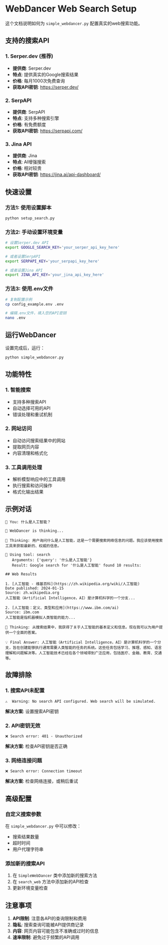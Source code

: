 # WebDancer Web Search Setup

这个文档说明如何为 `simple_webdancer.py` 配置真实的web搜索功能。

## 支持的搜索API

### 1. Serper.dev (推荐)
- **提供商**: Serper.dev
- **特点**: 提供真实的Google搜索结果
- **价格**: 每月1000次免费查询
- **获取API密钥**: https://serper.dev/

### 2. SerpAPI
- **提供商**: SerpAPI
- **特点**: 支持多种搜索引擎
- **价格**: 有免费额度
- **获取API密钥**: https://serpapi.com/

### 3. Jina API
- **提供商**: Jina
- **特点**: AI增强搜索
- **价格**: 相对较贵
- **获取API密钥**: https://jina.ai/api-dashboard/

## 快速设置

### 方法1: 使用设置脚本
```bash
python setup_search.py
```

### 方法2: 手动设置环境变量
```bash
# 设置Serper.dev API
export GOOGLE_SEARCH_KEY='your_serper_api_key_here'

# 或者设置SerpAPI
export SERPAPI_KEY='your_serpapi_key_here'

# 或者设置Jina API
export JINA_API_KEY='your_jina_api_key_here'
```

### 方法3: 使用.env文件
```bash
# 复制配置示例
cp config_example.env .env

# 编辑.env文件，填入您的API密钥
nano .env
```

## 运行WebDancer

设置完成后，运行：
```bash
python simple_webdancer.py
```

## 功能特性

### 1. 智能搜索
- 支持多种搜索API
- 自动选择可用的API
- 错误处理和重试机制

### 2. 网站访问
- 自动访问搜索结果中的网站
- 提取网页内容
- 内容清理和格式化

### 3. 工具调用处理
- 解析模型响应中的工具调用
- 执行搜索和访问操作
- 格式化输出结果

## 示例对话

```
👤 You: 什么是人工智能？

🤖 WebDancer is thinking...

🤔 Thinking: 用户询问什么是人工智能，这是一个需要搜索网络信息的问题。我应该使用搜索工具来获取最新的、权威的信息。

🔧 Using tool: search
   Arguments: {'query': '什么是人工智能'}
   Result: Google search for '什么是人工智能' found 10 results:

## Web Results

1. [人工智能 - 维基百科](https://zh.wikipedia.org/wiki/人工智能)
Date published: 2024-01-15
Source: zh.wikipedia.org
人工智能（Artificial Intelligence，AI）是计算机科学的一个分支...

2. [人工智能：定义、类型和应用](https://www.ibm.com/ai)
Source: ibm.com
人工智能是指机器模拟人类智能的能力...

🤔 Thinking: 从搜索结果中，我获得了关于人工智能的基本定义和信息。现在我可以为用户提供一个全面的答案。

💡 Final Answer: 人工智能（Artificial Intelligence，AI）是计算机科学的一个分支，旨在创建能够执行通常需要人类智能的任务的系统。这些任务包括学习、推理、感知、语言理解和问题解决等。人工智能技术已经在各个领域得到广泛应用，包括医疗、金融、教育、交通等。
```

## 故障排除

### 1. 搜索API未配置
```
⚠️  Warning: No search API configured. Web search will be simulated.
```
**解决方案**: 设置搜索API密钥

### 2. API密钥无效
```
❌ Search error: 401 - Unauthorized
```
**解决方案**: 检查API密钥是否正确

### 3. 网络连接问题
```
❌ Search error: Connection timeout
```
**解决方案**: 检查网络连接，或稍后重试

## 高级配置

### 自定义搜索参数
在 `simple_webdancer.py` 中可以修改：
- 搜索结果数量
- 超时时间
- 用户代理字符串

### 添加新的搜索API
1. 在 `SimpleWebDancer` 类中添加新的搜索方法
2. 在 `search_web` 方法中添加新的API检查
3. 更新环境变量检查

## 注意事项

1. **API限制**: 注意各API的查询限制和费用
2. **隐私**: 搜索查询可能被API提供商记录
3. **内容**: 网页内容可能包含不准确或过时的信息
4. **速率限制**: 避免过于频繁的API调用 